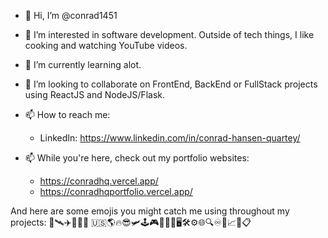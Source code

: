 - 👋 Hi, I’m @conrad1451
- 👀 I’m interested in software development. Outside of tech things, I like cooking and watching YouTube videos. 
- 🌱 I’m currently learning alot.
- 💞️ I’m looking to collaborate on FrontEnd, BackEnd or FullStack projects using ReactJS and NodeJS/Flask.
- 📫 How to reach me: 
  - LinkedIn: https://www.linkedin.com/in/conrad-hansen-quartey/

- 📫 While you're here, check out my portfolio websites:
  - https://conradhq.vercel.app/
  - https://conradhqportfolio.vercel.app/


And here are some emojis you might catch me using throughout my projects:
🚀🛰️✈️🦅🇬🇭 🇺🇸🌎🔥😎🛩️🕹️🎮👨🏾‍💻🖥️🛠️⚙️🌐🔍♾️📱📈🔼📋

<!---
conrad1451/conrad1451 is a ✨ special ✨ repository because its `README.md` (this file) appears on your GitHub profile.
You can click the Preview link to take a look at your changes.
--->

